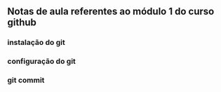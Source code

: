 ## Notas de aula referentes ao módulo 1 do curso github 

### instalação do git

### configuração do git

### git commit

